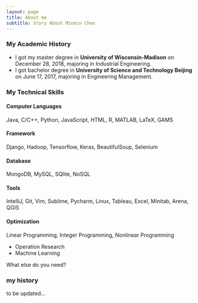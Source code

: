 ```yaml
---
layout: page
title: About me
subtitle: Story About Minmin Chen
---
```


### My Academic History
- I got my master degree in **University of Wisconsin-Madison** on December 28, 2018, majoring in Industrial Engineering.
- I got bachelor degree in **University of Science and Technology Beijing** on June 17, 2017, majoring in Engineering Management.


### My Technical Skills
#### Computer Languages
Java, C/C++, Python, JavaScript, HTML, R, MATLAB, LaTeX, GAMS
#### Framework
Django, Hadoop, Tensorflow, Keras, BeautifulSoup, Selenium
#### Database
MongoDB, MySQL, SQlite, NoSQL
#### Tools
IntelliJ, Git, Vim, Sublime, Pycharm, Linux, Tableau, Excel, Minitab, Arena, QGIS
#### Optimization
Linear Programming, Integer Programming, Nonlinear Programming



- Operation Research
- Machine Learning

What else do you need?

### my history

to be updated...
